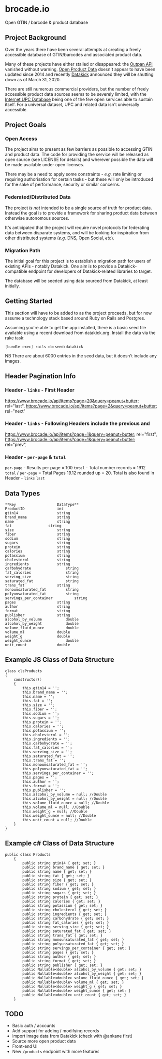 # brocade.io

Open GTIN / barcode &amp; product database

## Project Background

Over the years there have been several attempts at creating a freely accessible database of GTIN/barcodes and associated product data.

Many of these projects have either stalled or disappeared: the [Outpan API](https://www.outpan.com/developers.php) vanished without warning, [Open Product Data](http://product-open-data.com/download) doesn't appear to have been updated since 2014 and recently [Datakick](https://www.datakick.org/) announced they will be shutting down as of March 31, 2020.

There are still numerous commercial providers, but the number of freely accessible product data sources seems to be severely limited, with the [Internet UPC Database](https://www.upcdatabase.com/) being one of the few open services able to sustain itself. For a universal dataset, UPC and related data isn't universally accessible.

## Project Goals

### Open Access

The project aims to present as few barriers as possible to accessing GTIN and product data. The code for providing the service will be released as open source (see LICENSE for details) and wherever possible the data will be made available under open licenses.

There may be a need to apply some constraints - _e.g._ rate limiting or requiring authorisation for certain tasks - but these will only be introduced for the sake of performance, security or similar concerns.

### Federated/Distributed Data

The project _is not_ intended to be a single source of truth for product data. Instead the goal is to provide a framework for sharing product data between otherwise autonomous sources.

It's anticipated that the project will require novel protocols for federating data between disparate systems, and will be looking for inspiration from other distributed systems (_e.g._ DNS, Open Social, _etc_).

### Migration Path

The initial goal for this project is to establish a migration path for users of existing APIs - notably Datakick. One aim is to provide a Datakick-compatible endpoint for developers of Datakick-related libraries to target.

The database will be seeded using data sourced from Datakick, at least initially.

## Getting Started

This section will have to be added to as the project proceeds, but for now assume a technology stack based around Ruby on Rails and Postgres.

Assuming you're able to get the app installed, there is a basic seed file available using a recent download from
datakick.org. Install the data via the rake task:

```
[bundle exec] rails db:seed:datakick
```

NB There are about 6000 entries in the seed data, but it doesn't include any images.

## Header Pagination Info
### Header - `links` - First Header
<https://www.brocade.io/api/items?page=20&query=peanut+butter>; rel="last", <https://www.brocade.io/api/items?page=2&query=peanut+butter>; rel="next"
### Header - `links` - Following Headers include the previous and
<https://www.brocade.io/api/items?page=1&query=peanut+butter>; rel="first", <https://www.brocade.io/api/items?page=1&query=peanut+butter>; rel="prev", 

### Header - `per-page` & `total`
`per-page` - Results per page = 100
`total` - Total number records = 1912
`total` / `per-page` = Total Pages 19.12 rounded up = 20. Total is also found in Header - `links`  `last`

## Data Types 

```
**Key					DataType**
ProductID				int
gtin14					string
brand_name				string
name					string
fat					string
size					string
fiber					string
sodium					string
sugars					string
protein					string
calories				string
potassium				string
cholesterol				string
ingredients				string
carbohydrate				string
fat_calories				string
serving_size				string
saturated_fat				string
trans_fat				string
monounsaturated_fat			string
polyunsaturated_fat			string
servings_per_container			string
pages					string
author					string
format					string
publisher				string
alcohol_by_volume			double
alcohol_by_weight			double
volume_fluid_ounce			double
volume_ml				double
weight_g				double
weight_ounce				double
unit_count				double
```

## Example JS Class of Data Structure 
```
class clsProducts
{
	constructor()
	{
		this.gtin14 = '';
		this.brand_name = '';
		this.name = '';
		this.fat = '';
		this.size = '';
		this.fiber = '';
		this.sodium = '';
		this.sugars = '';
		this.protein = '';
		this.calories = '';
		this.potassium = '';
		this.cholesterol = '';
		this.ingredients = '';
		this.carbohydrate = '';
		this.fat_calories = '';
		this.serving_size = '';
		this.saturated_fat = '';
		this.trans_fat = '';
		this.monounsaturated_fat = '';
		this.polyunsaturated_fat = '';
		this.servings_per_container = '';
		this.pages = '';
		this.author = '';
		this.format = '';
		this.publisher = '';
		this.alcohol_by_volume = null; //Double
		this.alcohol_by_weight = null; //Double
		this.volume_fluid_ounce = null; //Double
		this.volume_ml = null; //Double
		this.weight_g = null; //Double
		this.weight_ounce = null; //Double
		this.unit_count = null; //Double
	}
}
```

## Example c\# Class of Data Structure 
```
public class Products
    {
        public string gtin14 { get; set; }
        public string brand_name { get; set; }
        public string name { get; set; }
        public string fat { get; set; }
        public string size { get; set; }
        public string fiber { get; set; }
        public string sodium { get; set; }
        public string sugars { get; set; }
        public string protein { get; set; }
        public string calories { get; set; }
        public string potassium { get; set; }
        public string cholesterol { get; set; }
        public string ingredients { get; set; }
        public string carbohydrate { get; set; }
        public string fat_calories { get; set; }
        public string serving_size { get; set; }
        public string saturated_fat { get; set; }
        public string trans_fat { get; set; }
        public string monounsaturated_fat { get; set; }
        public string polyunsaturated_fat { get; set; }
        public string servings_per_container { get; set; }
        public string pages { get; set; }
        public string author { get; set; }
        public string format { get; set; }
        public string publisher { get; set; }
        public Nullable<double> alcohol_by_volume { get; set; }
        public Nullable<double> alcohol_by_weight { get; set; }
        public Nullable<double> volume_fluid_ounce { get; set; }
        public Nullable<double> volume_ml { get; set; }
        public Nullable<double> weight_g { get; set; }
        public Nullable<double> weight_ounce { get; set; }
        public Nullable<double> unit_count { get; set; }
    }
```


## TODO

* Basic auth / accounts
* Add support for adding / modifying records
* Import image data from Datakick (check with @ankane first)
* Source more open product data
* Front-end UI
* New `/products` endpoint with more features
